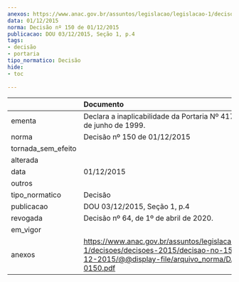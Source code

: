 ```yaml
---
anexos: https://www.anac.gov.br/assuntos/legislacao/legislacao-1/decisoes/decisoes-2015/decisao-no-150-de-01-12-2015/@@display-file/arquivo_norma/DA2015-0150.pdf
data: 01/12/2015
norma: Decisão nº 150 de 01/12/2015
publicacao: DOU 03/12/2015, Seção 1, p.4
tags:
- decisão
- portaria
tipo_normatico: Decisão
hide: 
- toc 
 
---
```


|                    | Documento                                                                                                                                                 |
|:-------------------|:----------------------------------------------------------------------------------------------------------------------------------------------------------|
| ementa             | Declara a inaplicabilidade da Portaria Nº 417/GM5, de 9 de junho de 1999.                                                                                 |
| norma              | Decisão nº 150 de 01/12/2015                                                                                                                              |
| tornada_sem_efeito |                                                                                                                                                           |
| alterada           |                                                                                                                                                           |
| data               | 01/12/2015                                                                                                                                                |
| outros             |                                                                                                                                                           |
| tipo_normatico     | Decisão                                                                                                                                                   |
| publicacao         | DOU 03/12/2015, Seção 1, p.4                                                                                                                              |
| revogada           | Decisão nº 64, de 1º de abril de 2020.                                                                                                                    |
| em_vigor           |                                                                                                                                                           |
| anexos             | https://www.anac.gov.br/assuntos/legislacao/legislacao-1/decisoes/decisoes-2015/decisao-no-150-de-01-12-2015/@@display-file/arquivo_norma/DA2015-0150.pdf |
